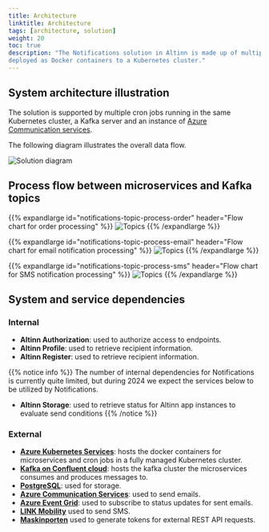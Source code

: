 ```yaml
---
title: Architecture
linktitle: Architecture
tags: [architecture, solution]
weight: 20
toc: true
description: "The Notifications solution in Altinn is made up of multiple ASP.NET Web API applications 
deployed as Docker containers to a Kubernetes cluster."
---
```


## System architecture illustration
The solution is supported by multiple cron jobs running in the same Kubernetes cluster, a Kafka server and an instance of 
[Azure Communication services](https://learn.microsoft.com/en-us/azure/communication-services/overview).

The following diagram illustrates the overall data flow.

![Solution diagram](solution.drawio.svg "Solution diagram Altinn Notifications")


## Process flow between microservices and Kafka topics

{{% expandlarge id="notifications-topic-process-order" header="Flow chart for order processing" %}}
![Topics](flowchart-order-process.drawio.svg "Flow chart including Kafka topics for order processing")
{{% /expandlarge %}}

{{% expandlarge id="notifications-topic-process-email" header="Flow chart for email notification processing" %}}
![Topics](flowchart-email-notifications-process.drawio.svg "Flow chart including Kafka topics for email notification processing")
{{% /expandlarge %}}

{{% expandlarge id="notifications-topic-process-sms" header="Flow chart for SMS notification processing" %}}
![Topics](flowchart-sms-notifications-process.drawio.svg "Flow chart including Kafka topics for SMS notification processing")
{{% /expandlarge %}}

## System and service dependencies 
### Internal

- **Altinn Authorization**: used to authorize access to endpoints.
- **Altinn Profile**: used to retrieve recipient information.
- **Altinn Register**: used to retrieve recipient information.


{{% notice info %}}
The number of internal dependencies for Notifications is currently quite limited,
but during 2024 we expect the services below to be utilized by Notifications.
- **Altinn Storage**: used to retrieve status for Altinn app instances to evaluate send conditions
{{% /notice %}}


### External
- [**Azure Kubernetes Services**](https://azure.microsoft.com/en-us/products/kubernetes-service): hosts the docker containers for microservices and cron jobs 
  in a fully managed Kubernetes cluster.
- [**Kafka on Confluent cloud**](https://www.confluent.io/): hosts the kafka cluster the microservices consumes and produces messages to.
- [**PostgreSQL**](https://www.postgresql.org/): used for storage.
- [**Azure Communication Services**](https://azure.microsoft.com/en-us/products/communication-services): used to send emails.
- [**Azure Event Grid**](https://azure.microsoft.com/en-us/products/event-grid): used to subscribe to status updates for sent emails.
- [**LINK Mobility**](https://www.linkmobility.com/) used to send SMS.
- [**Maskinporten**](https://www.digdir.no/felleslosninger/maskinporten/869) used to generate tokens for external REST API requests.
